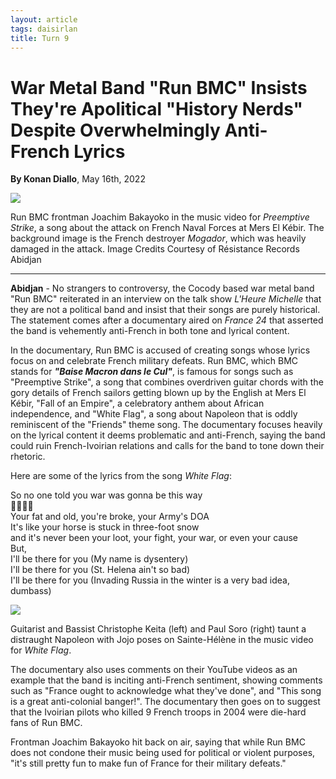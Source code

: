 ```yaml
---
layout: article
tags: daisirlan
title: Turn 9 
---
```


# War Metal Band "Run BMC" Insists They're Apolitical "History Nerds" Despite Overwhelmingly Anti-French Lyrics

**By Konan Diallo**, May 16th, 2022

<div class="main-image-container">
    <img src = "../../../assets/images/Turn_9_Daisirlan_Image_1.JPG" id="container-image">
    <p id="image-caption">Run BMC frontman Joachim Bakayoko in the music video for <i>Preemptive Strike</i>, a song about the attack on French Naval Forces at Mers El Kébir. The background image is the French destroyer <i>Mogador</i>, which was heavily damaged in the attack. Image Credits Courtesy of Résistance Records Abidjan</p>
</div>

---

**Abidjan** - No strangers to controversy, the Cocody based war metal band "Run BMC" reiterated in an interview on the talk show *L'Heure Michelle* that they are not a political band and insist that their songs are purely historical. The statement comes after a documentary aired on *France 24* that asserted the band is vehemently anti-French in both tone and lyrical content.

In the documentary, Run BMC is accused of creating songs whose lyrics focus on and celebrate French military defeats. Run BMC, which BMC stands for ***"Baise Macron dans le Cul"***, is famous for songs such as "Preemptive Strike", a song that combines overdriven guitar chords with the gory details of French sailors getting blown up by the English at Mers El Kébir, "Fall of an Empire", a celebratory anthem about African independence,  and "White Flag", a song about Napoleon that is oddly reminiscent of the "Friends" theme song. The documentary focuses heavily on the lyrical content it deems problematic and anti-French, saying the band could ruin French-Ivoirian relations and calls for the band to tone down their rhetoric.

Here are some of the lyrics from the song *White Flag*:

<p id="lyrics">
So no one told you war was gonna be this way<br>
👏👏👏👏<br>
Your fat and old, you're broke, your Army's DOA<br>
It's like your horse is stuck in three-foot snow<br>
and it's never been your loot, your fight, your war, or even your cause<br>
But,<br>
I'll be there for you (My name is dysentery)<br>
I'll be there for you (St. Helena ain't so bad)<br>
I'll be there for you (Invading Russia in the winter is a very bad idea, dumbass)<br>
</p>

<div class="body-image-container">
    <img src = "../../../assets/images/Turn_9_Daisirlan_Image_2.JPG" class="body-image">
    <p id="image-caption">Guitarist and Bassist Christophe Keita (left) and Paul Soro (right) taunt a distraught Napoleon with Jojo poses on Sainte-Hélène in the music video for <i>White Flag</i>.</p>
</div>

The documentary also uses comments on their YouTube videos as an example that the band is inciting anti-French sentiment, showing comments such as "France ought to acknowledge what they've done", and "This song is a great anti-colonial banger!". The documentary then goes on to suggest that the Ivoirian pilots who killed 9 French troops in 2004 were die-hard fans of Run BMC.

Frontman Joachim Bakayoko hit back on air, saying that while Run BMC does not condone their music being used for political or violent purposes, "it's still pretty fun to make fun of France for their military defeats."